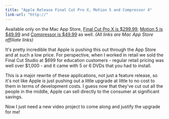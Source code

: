 ```yaml
---
title: "Apple Release Final Cut Pro X, Motion 5 and Compressor 4"
link-url: "http://"
---
```

<p>Available only on the Mac App Store, <a href="http://click.linksynergy.com/fs-bin/stat?id=6PFrOqNV4B8&offerid=146261&type=3&subid=0&tmpid=1826&RD_PARM1=http%253A%252F%252Fitunes.apple.com%252Fca%252Fapp%252Ffinal-cut-pro%252Fid424389933%253Fmt%253D12%2526uo%253D4%2526partnerId%253D30" target="itunes_store">Final Cut Pro X is $299.99</a>, <a href="http://click.linksynergy.com/fs-bin/stat?id=6PFrOqNV4B8&offerid=146261&type=3&subid=0&tmpid=1826&RD_PARM1=http%253A%252F%252Fitunes.apple.com%252Fca%252Fapp%252Fmotion%252Fid434290957%253Fmt%253D12%2526uo%253D4%2526partnerId%253D30" target="itunes_store">Motion 5 is $49.99</a> and <a href="http://click.linksynergy.com/fs-bin/stat?id=6PFrOqNV4B8&offerid=146261&type=3&subid=0&tmpid=1826&RD_PARM1=http%253A%252F%252Fitunes.apple.com%252Fca%252Fapp%252Fcompressor%252Fid424390742%253Fmt%253D12%2526uo%253D4%2526partnerId%253D30" target="itunes_store">Compressor is $49.99</a> as well. <em>(All links are Mac App Store affiliate links)</em></p>
<p>It's pretty incredible that Apple is pushing this out through the App Store and at such a low price. For perspective, when I worked in retail we sold the Final Cut Studio at $699 for education customers - regular retail pricing was well over $1,000 - and it came with 5 or 6 DVDs that you had to install.</p>
<p>This is a major rewrite of these applications, not just a feature release, so it's not like Apple is just pushing out a little upgrade at little to no cost to them in terms of development costs. I guess now that they've cut out all the people in the middle, Apple can sell directly to the consumer at significant savings.</p>
<p>Now I just need a new video project to come along and justify the upgrade for me!</p>
